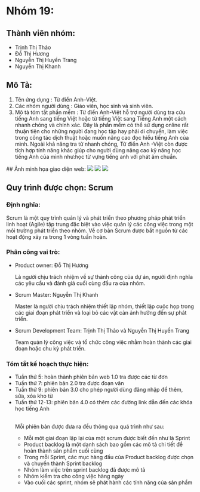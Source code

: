 # Nhóm 19:
## Thành viên nhóm: 
- Trịnh Thị Thảo
- Đỗ Thị Hương
- Nguyễn Thị Huyền Trang
- Nguyễn Thị Khanh
## Mô Tả:
<ol>
  <li>Tên ứng dụng : Từ điển Anh–Việt.</li>
  <li>Các nhóm người dùng : Giáo viên, học sinh và sinh viên.</li>
  <li>Mô tả tóm tắt phần mềm : Từ điển Anh-Việt hỗ trợ người dùng tra cứu tiếng Anh sang tiếng Việt hoặc từ tiếng Việt sang Tiếng Anh một cách nhanh chóng và chính xác. Đây là phần mềm có thể sử dụng online rất thuận tiện cho những người đang học tập hay phải di chuyển, làm việc trong công tác dịch thuật hoặc muốn nâng cao đọc hiểu tiếng Anh của mình. Ngoài khả năng tra từ nhanh chóng, Từ điển Anh -Việt còn được tích hợp tính năng khác giúp cho người dùng nâng cao kỹ năng học tiếng Anh của mình như:học từ vựng tiếng anh với phát âm chuẩn.</li>
 </ol>
## Ảnh minh họa giao diện web:
<img src="https://i.imgur.com/Sa1Gk7S.png">
<img src="https://i.imgur.com/HGCMyZr.png">
<img src="https://i.imgur.com/BpxUBcz.png">

## Quy trình được chọn: Scrum

  <h3>Định nghĩa:</h3><p>Scrum là một quy trình quản lý và phát triển theo phương pháp phát triển linh hoạt (Agile) tập trung đặc biệt vào việc quản lý các công việc trong một môi trường phát triển theo nhóm. Về cơ bản Scrum được bắt nguồn từ các hoạt động xảy ra trong 1 vòng tuần hoàn.</p>
  <h3>Phân công vai trò:</h3>
  <ul>
      <li> Product owner: Đỗ Thị Hương
        <p>Là người chịu trách nhiệm về sự thành công của dự án, người định nghĩa các yêu cầu và đánh giá cuối cùng đầu ra của nhóm.</p></li>       <li> Scrum Master: Nguyễn Thị Khanh
        <p>Master là người chịu trách nhiệm thiết lập nhóm, thiết lập cuộc họp trong các giai đoạn phát triển và loại bỏ các vật cản ảnh hưởng đến sự phát triển.</p></li>
      <li> Scrum Development Team: Trịnh Thị Thảo và Nguyễn Thị Huyền Trang
        <p>Team quản lý công việc và tổ chức công việc nhằm hoàn thành các giai đoạn hoặc chu kỳ phát triển.</p></li>
  </ul>
  <h3>Tóm tắt kế hoạch thực hiện:</h3>
  <ul type="disc">
    <li> Tuần thứ 5: hoàn thành phiên bản web 1.0 tra được các từ đơn</li>
    <li> Tuần thứ 7: phiên bản 2.0 tra được đoạn văn</li>
    <li> Tuần thứ 9: phiên bản 3.0 cho phép người dùng đăng nhập để thêm, sửa, xóa kho từ</li>
    <li> Tuần thứ 12-13: phiên bản 4.0 có thêm các đường link dẫn đến các khóa học tiếng Anh</li>
  </br>
    <p>Mỗi phiên bản được đưa ra đều thông qua quá trình như sau:</p>
     <ul type="circle">
        <li>  Mỗi một giai đoạn lặp lại của một scrum được biết đến như là Sprint</li>
        <li>  Product backlog là một danh sách bao gồm các mô tả chi tiết để hoàn thành sản phẩm cuối cùng</li>
        <li> 	Trong mỗi Sprint, các mục hàng đầu của Product backlog được chọn và chuyển thành Sprint backlog</li>
        <li> 	Nhóm làm việc trên sprint backlog đã được mô tả</li>
        <li> 	Nhóm kiểm tra cho công việc hàng ngày</li>
        <li> 	Vào cuối các sprint, nhóm sẽ phát hành các tính năng của sản phẩm</li>
     </ul>
  </ul>

